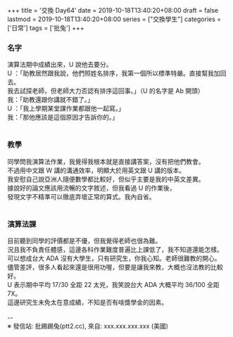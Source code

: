 +++
title = '交換 Day64'
date = 2019-10-18T13:40:20+08:00
draft = false
lastmod = 2019-10-18T13:40:20+08:00
series = ["交換學生"]
categories = ['日常']
tags = ['批兔']
+++
### 名字 
演算法期中成績出來，U 說他去要分。<br>
U ：「助教居然跟我說，他們照姓名排序，我第一個所以標準特嚴。直接幫我加回去。<br>
      我去試探老師，但老師大力否認有排序這回事。」（U 的名字是 Ab 開頭）<br>
我：「助教還跟你講就不錯了。」<br>
U ：「我上學期某堂課作業都跟他一起寫。」<br>
我：「那他應該是這個原因才告訴你的。」<br>
<br>
### 教學 
同學問我演算法作業，我覺得我根本就是直接講答案，沒有把他們教會。<br>
不過用中文跟 W 講的溝通效率，明顯大於用英文跟 U 講的版本。<br>
我安慰自己說亞洲人隨便數學都比較好，但似乎主要是我的中英文差異。<br>
據說好的論文應該用流暢的文字敘述，但我看過 U 的作業後，<br>
發現文字不精準可以徹底弄壞正常的算式。我內自省。<br>
<br>
### 演算法課 
目前聽到同學的評價都是不優，但我覺得老師也很為難。<br>
況且我不負責任體感，這邊各科作業難度普遍比上課低了，我不知道還能怎樣。<br>
可以想成台大 ADA 沒有大學生，只有研究生，你我心知。老師很難教的開心。<br>
儘管差評，很多人看起來還是很用功喔，但要是讓我來教，大概也沒法教的比較好。<br>
U 表示期中平均 17/30 全距 22 太兇，我笑說台大 ADA 大概平均 36/100 全距 7X。<br>
這邊研究生未免太在意成績，不知是否有啥獎學金的因素。<br>
<br>
--<br>
※ 發信站: 批踢踢兔(ptt2.cc), 來自: xxx.xxx.xxx.xxx (美國)<br>
